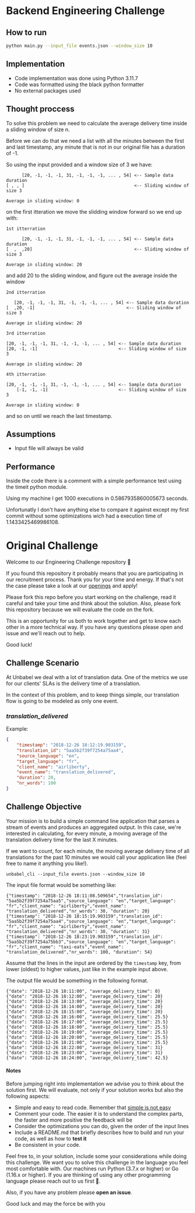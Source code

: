 # Backend Engineering Challenge

## How to run

```bash
python main.py --input_file events.json --window_size 10
```

## Implementation

- Code implementation was done using Python 3.11.7
- Code was formatted using the black python formatter
- No external packages used

## Thought proccess

To solve this problem we need to calculate the average delivery time inside a sliding window of size n.

Before we can do that we need a list with all the minutes between the first and last timestamp, any minute that is not in our original file has a duration of -1.

So using the input provided and a window size of 3 we have:

```
	  [20, -1, -1, -1, 31, -1, -1, -1, ... , 54] <-- Sample data duration
[ , , ]                                          <-- Sliding window of size 3

Average in sliding window: 0
```

on the first itteration we move the slidding window forward so we end up with:

```
1st itterration

	  [20, -1, -1, -1, 31, -1, -1, -1, ... , 54] <-- Sample data duration
[  ,  ,20]                                       <-- Sliding window of size 3

Average in sliding window: 20
```

and add 20 to the sliding window, and figure out the average inside the window

```
2nd itterration

   [20, -1, -1, -1, 31, -1, -1, -1, ... , 54] <-- Sample data duration
[  ,20, -1]                                   <-- Sliding window of size 3

Average in sliding window: 20
```

```
3rd itterration

[20, -1, -1, -1, 31, -1, -1, -1, ... , 54] <-- Sample data duration
[20, -1, -1]                               <-- Sliding window of size 3

Average in sliding window: 20
```

```
4th itterration

[20, -1, -1, -1, 31, -1, -1, -1, ... , 54] <-- Sample data duration
    [-1, -1, -1]                           <-- Sliding window of size 3

Average in sliding window: 0
```

and so on until we reach the last timestamp.

## Assumptions

- Input file will always be valid

## Performance

Inside the code there is a comment with a simple performance test using the timeit python module.

Using my machine I get 1000 executions in 0.5867935860005673 seconds.

Unfortunatly I don't have anything else to compare it against except my first commit without some optimizations wich had a execution time of 1.1433425469986108.


# Original Challenge

Welcome to our Engineering Challenge repository 🖖

If you found this repository it probably means that you are participating in our recruitment process. Thank you for your time and energy. If that's not the case please take a look at our [openings](https://unbabel.com/careers/) and apply!

Please fork this repo before you start working on the challenge, read it careful and take your time and think about the solution. Also, please fork this repository because we will evaluate the code on the fork.

This is an opportunity for us both to work together and get to know each other in a more technical way. If you have any questions please open and issue and we'll reach out to help.

Good luck!

## Challenge Scenario

At Unbabel we deal with a lot of translation data. One of the metrics we use for our clients' SLAs is the delivery time of a translation. 

In the context of this problem, and to keep things simple, our translation flow is going to be modeled as only one event.

### *translation_delivered*

Example:

```json
{
	"timestamp": "2018-12-26 18:12:19.903159",
	"translation_id": "5aa5b2f39f7254a75aa4",
	"source_language": "en",
	"target_language": "fr",
	"client_name": "airliberty",
	"event_name": "translation_delivered",
	"duration": 20,
	"nr_words": 100
}
```

## Challenge Objective

Your mission is to build a simple command line application that parses a stream of events and produces an aggregated output. In this case, we're interested in calculating, for every minute, a moving average of the translation delivery time for the last X minutes.

If we want to count, for each minute, the moving average delivery time of all translations for the past 10 minutes we would call your application like (feel free to name it anything you like!).

	unbabel_cli --input_file events.json --window_size 10
	
The input file format would be something like:

	{"timestamp": "2018-12-26 18:11:08.509654","translation_id": "5aa5b2f39f7254a75aa5","source_language": "en","target_language": "fr","client_name": "airliberty","event_name": "translation_delivered","nr_words": 30, "duration": 20}
	{"timestamp": "2018-12-26 18:15:19.903159","translation_id": "5aa5b2f39f7254a75aa4","source_language": "en","target_language": "fr","client_name": "airliberty","event_name": "translation_delivered","nr_words": 30, "duration": 31}
	{"timestamp": "2018-12-26 18:23:19.903159","translation_id": "5aa5b2f39f7254a75bb3","source_language": "en","target_language": "fr","client_name": "taxi-eats","event_name": "translation_delivered","nr_words": 100, "duration": 54}

Assume that the lines in the input are ordered by the `timestamp` key, from lower (oldest) to higher values, just like in the example input above.

The output file would be something in the following format.

```
{"date": "2018-12-26 18:11:00", "average_delivery_time": 0}
{"date": "2018-12-26 18:12:00", "average_delivery_time": 20}
{"date": "2018-12-26 18:13:00", "average_delivery_time": 20}
{"date": "2018-12-26 18:14:00", "average_delivery_time": 20}
{"date": "2018-12-26 18:15:00", "average_delivery_time": 20}
{"date": "2018-12-26 18:16:00", "average_delivery_time": 25.5}
{"date": "2018-12-26 18:17:00", "average_delivery_time": 25.5}
{"date": "2018-12-26 18:18:00", "average_delivery_time": 25.5}
{"date": "2018-12-26 18:19:00", "average_delivery_time": 25.5}
{"date": "2018-12-26 18:20:00", "average_delivery_time": 25.5}
{"date": "2018-12-26 18:21:00", "average_delivery_time": 25.5}
{"date": "2018-12-26 18:22:00", "average_delivery_time": 31}
{"date": "2018-12-26 18:23:00", "average_delivery_time": 31}
{"date": "2018-12-26 18:24:00", "average_delivery_time": 42.5}
```

#### Notes

Before jumping right into implementation we advise you to think about the solution first. We will evaluate, not only if your solution works but also the following aspects:

+ Simple and easy to read code. Remember that [simple is not easy](https://www.infoq.com/presentations/Simple-Made-Easy)
+ Comment your code. The easier it is to understand the complex parts, the faster and more positive the feedback will be
+ Consider the optimizations you can do, given the order of the input lines
+ Include a README.md that briefly describes how to build and run your code, as well as how to **test it**
+ Be consistent in your code. 

Feel free to, in your solution, include some your considerations while doing this challenge. We want you to solve this challenge in the language you feel most comfortable with. Our machines run Python (3.7.x or higher) or Go (1.16.x or higher). If you are thinking of using any other programming language please reach out to us first 🙏.

Also, if you have any problem please **open an issue**. 

Good luck and may the force be with you

